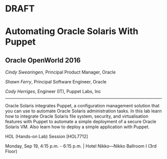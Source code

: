 # DRAFT

# Automating Oracle Solaris With Puppet

## Oracle OpenWorld 2016

_Cindy Swearingen_, Principal Product Manager, Oracle

_Shawn Ferry_, Principal Software Engineer, Oracle

_Cody Herriges_, Engineer \(IT\), Puppet Labs, Inc



---



Oracle Solaris integrates Puppet, a configuration management solution that you
can use to automate Oracle Solaris administration tasks. In this lab learn how
to integrate Oracle Solaris file system, security, and virtualisation features
with Puppet to automate a simple deployment of a secure Oracle Solaris VM. Also
learn how to deploy a simple application with Puppet.

HOL \(Hands-on Lab\) Session \[HOL7712\]

Monday, Sep 19, 4:15 p.m. - 6:15 p.m. \| Hotel Nikko—Nikko Ballroom I \(3rd Floor\)

